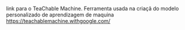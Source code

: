 
link para o TeaChable Machine. Ferramenta usada na criaçã do modelo personalizado de aprendizagem de maquina https://teachablemachine.withgoogle.com/
